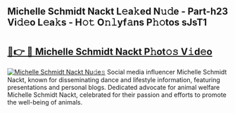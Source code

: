 ## Michelle Schmidt Nackt L𝚎a𝚔ed N𝚞𝚍e - Part-h23 Vi𝚍𝚎o L𝚎a𝚔s - H𝚘𝚝 O𝚗𝚕yf𝚊ns P𝚑𝚘tos sJsT1

# <h2><a href="http://kff5d5g.oniu.top/?m=Michelle+Schmidt+Nackt">🔗👉 🔴 Michelle Schmidt Nackt P𝚑ot𝚘𝚜 V𝚒d𝚎o</a></h2>

[![Michelle Schmidt Nackt Nu𝚍e𝚜](https://i.imgur.com/0qMVB7G.gif)](http://kff5d5g.oniu.top/?m=Michelle+Schmidt+Nackt)
Social media influencer Michelle Schmidt Nackt, known for disseminating dance and lifestyle information, featuring presentations and personal blogs. Dedicated advocate for animal welfare Michelle Schmidt Nackt, celebrated for their passion and efforts to promote the well-being of animals.  
